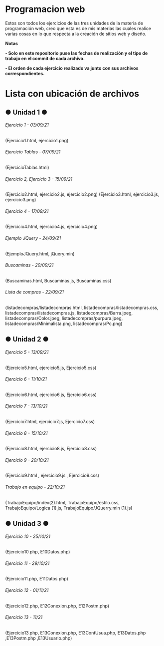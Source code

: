 # Programacion web

<!----Descripción---->
Estos son todos los ejercicios de las tres unidades de la materia de programación web, creo que esta es de mis materias las cuales realice varias cosas en lo que respecta a la creación de sitios web y diseño.
<!----Separador de la descripción ---->

<!----Notas---->
**Notas**

**- Solo en este repositorio puse las fechas de realización y el tipo de trabajo en el commit de cada archivo.**

**- El orden de cada ejercicio realizado va junto con sus archivos correspondientes.**
<!----Separador de las notas---->

<!----Directorio con ubicación de archivos---->
# Lista con ubicación de archivos

## ● Unidad 1 ●
###### Ejercicio 1 - 03/09/21
(Ejercicio1.html, ejercicio1.png)

###### Ejercicio Tablas - 07/09/21
(EjercicioTablas.html)

###### Ejercicio 2, Ejercicio 3 - 15/09/21
(Ejercicio2.html, ejercicio2.js, ejercicio2.png)
(Ejercicio3.html, ejercicio3.js, ejercicio3.png)

###### Ejercicio 4 - 17/09/21
(Ejercicio4.html, ejercicio4.js, ejercicio4.png)

###### Ejemplo JQuery - 24/09/21
(EjemploJQuery.html, jQuery.min)

###### Buscaminas - 20/09/21
(Buscaminas.html, Buscaminas.js, Buscaminas.css)

###### Lista de compras - 22/09/21
(listadecompras/listadecompras.html,
listadecompras/listadecompras.css,
listadecompras/listadecompras.js,
listadecompras/Barra.jpeg,
listadecompras/Color.jpeg,
listadecompras/purpura.jpeg,
listadecompras/Minimalista.png,
listadecompras/Pc.png)

## ● Unidad 2 ●
###### Ejercicio 5 - 13/09/21
(Ejercicio5.html, ejercicio5.js, Ejercicio5.css)

###### Ejercicio 6 - 11/10/21
(Ejercicio6.html, ejercicio6.js, Ejercicio6.css)

###### Ejercicio 7 - 13/10/21
(Ejercicio7.html, ejercicio7.js, Ejercicio7.css)

###### Ejercicio 8 - 15/10/21
(Ejercicio8.html, ejercicio8.js, Ejercicio8.css)

###### Ejercicio 9 - 20/10/21
(Ejercicio9.html , ejercicio9.js , Ejercicio9.css)

###### Trabajo en equipo - 22/10/21
(TrabajoEquipo/index(2).html,
TrabajoEquipo/estilo.css,
TrabajoEquipo/Logica (1).js,
TrabajoEquipo/JQuerry.min (1).js)

## ● Unidad 3 ●
###### Ejercicio 10 - 25/10/21
(Ejercicio10.php, E10Datos.php)

###### Ejercicio 11 - 29/10/21
(Ejercicio11.php, E11Datos.php)

###### Ejercicio 12 - 01/11/21
(Ejercicio12.php, E12Conexion.php, E12Postm.php)

###### Ejercicio 13 - 11/21
(Ejercicio13.php, E13Conexion.php, E13ContUsua.php, E13Datos.php ,E13Postm.php ,E13Usuario.php)

<!----Separador del directorio con ubicación de archivos---->
